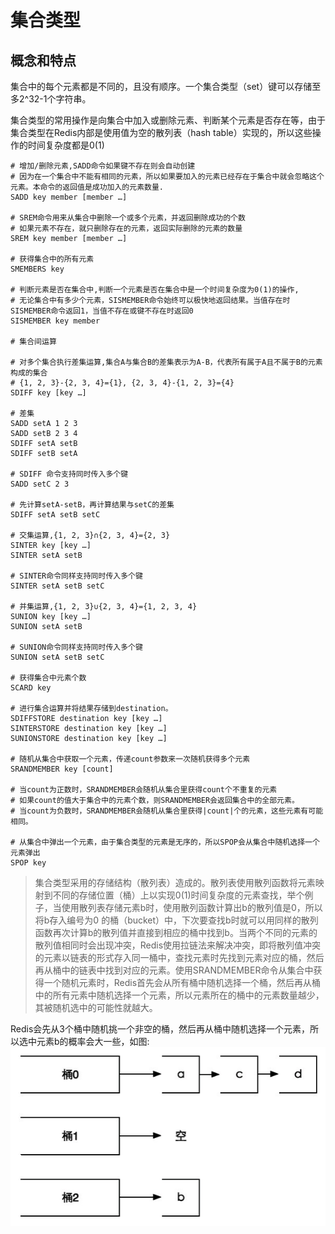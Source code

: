 # 集合类型

## 概念和特点

集合中的每个元素都是不同的，且没有顺序。一个集合类型（set）键可以存储至多2^32-1个字符串。

集合类型的常用操作是向集合中加入或删除元素、判断某个元素是否存在等，由于集合类型在Redis内部是使用值为空的散列表（hash table）实现的，所以这些操作的时间复杂度都是0(1)

```shell
# 增加/删除元素,SADD命令如果键不存在则会自动创建
# 因为在一个集合中不能有相同的元素，所以如果要加入的元素已经存在于集合中就会忽略这个元素。本命令的返回值是成功加入的元素数量.
SADD key member [member …]

# SREM命令用来从集合中删除一个或多个元素，并返回删除成功的个数
# 如果元素不存在，就只删除存在的元素，返回实际删除的元素的数量
SREM key member [member …]

# 获得集合中的所有元素
SMEMBERS key

# 判断元素是否在集合中,判断一个元素是否在集合中是一个时间复杂度为0(1)的操作,
# 无论集合中有多少个元素，SISMEMBER命令始终可以极快地返回结果。当值存在时SISMEMBER命令返回1，当值不存在或键不存在时返回0
SISMEMBER key member

# 集合间运算

# 对多个集合执行差集运算,集合A与集合B的差集表示为A-B，代表所有属于A且不属于B的元素构成的集合
# {1, 2, 3}-{2, 3, 4}={1}, {2, 3, 4}-{1, 2, 3}={4}
SDIFF key [key …]

# 差集
SADD setA 1 2 3
SADD setB 2 3 4
SDIFF setA setB
SDIFF setB setA

# SDIFF 命令支持同时传入多个键
SADD setC 2 3

# 先计算setA-setB，再计算结果与setC的差集
SDIFF setA setB setC

# 交集运算,{1, 2, 3}∩{2, 3, 4}={2, 3}
SINTER key [key …]
SINTER setA setB

# SINTER命令同样支持同时传入多个键
SINTER setA setB setC

# 并集运算,{1, 2, 3}∪{2, 3, 4}={1, 2, 3, 4}
SUNION key [key …]
SUNION setA setB

# SUNION命令同样支持同时传入多个键
SUNION setA setB setC

# 获得集合中元素个数
SCARD key

# 进行集合运算并将结果存储到destination。
SDIFFSTORE destination key [key …]
SINTERSTORE destination key [key …]
SUNIONSTORE destination key [key …]

# 随机从集合中获取一个元素，传递count参数来一次随机获得多个元素
SRANDMEMBER key [count]

# 当count为正数时，SRANDMEMBER会随机从集合里获得count个不重复的元素
# 如果count的值大于集合中的元素个数，则SRANDMEMBER会返回集合中的全部元素。
# 当count为负数时，SRANDMEMBER会随机从集合里获得|count|个的元素，这些元素有可能相同。

# 从集合中弹出一个元素，由于集合类型的元素是无序的，所以SPOP会从集合中随机选择一个元素弹出
SPOP key
```

>集合类型采用的存储结构（散列表）造成的。散列表使用散列函数将元素映射到不同的存储位置（桶）上以实现0(1)时间复杂度的元素查找，举个例子，当使用散列表存储元素b时，使用散列函数计算出b的散列值是0，所以将b存入编号为0 的桶（bucket）中，下次要查找b时就可以用同样的散列函数再次计算b的散列值并直接到相应的桶中找到b。当两个不同的元素的散列值相同时会出现冲突，Redis使用拉链法来解决冲突，即将散列值冲突的元素以链表的形式存入同一桶中，查找元素时先找到元素对应的桶，然后再从桶中的链表中找到对应的元素。使用SRANDMEMBER命令从集合中获得一个随机元素时，Redis首先会从所有桶中随机选择一个桶，然后再从桶中的所有元素中随机选择一个元素，所以元素所在的桶中的元素数量越少，其被随机选中的可能性就越大。

Redis会先从3个桶中随机挑一个非空的桶，然后再从桶中随机选择一个元素，所以选中元素b的概率会大一些，如图:![bucket](./redis-set-bucket.png)